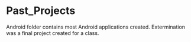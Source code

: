# Past_Projects
Android folder contains most Android applications created.
Extermination was a final project created for a class.
